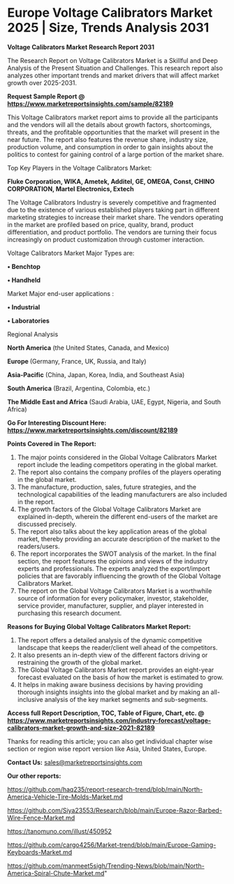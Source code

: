  # Europe Voltage Calibrators Market 2025 | Size, Trends Analysis 2031

<strong>Voltage Calibrators Market Research Report 2031</strong>

The Research Report on Voltage Calibrators Market is a Skillful and Deep Analysis of the Present Situation and Challenges. This research report also analyzes other important trends and market drivers that will affect market growth over 2025-2031.

<strong>Request Sample Report @ <a href=https://www.marketreportsinsights.com/sample/82189>https://www.marketreportsinsights.com/sample/82189</a></strong>

This Voltage Calibrators market report aims to provide all the participants and the vendors will all the details about growth factors, shortcomings, threats, and the profitable opportunities that the market will present in the near future. The report also features the revenue share, industry size, production volume, and consumption in order to gain insights about the politics to contest for gaining control of a large portion of the market share.

Top Key Players in the Voltage Calibrators Market:

<strong>Fluke Corporation, WIKA, Ametek, Additel, GE, OMEGA, Const, CHINO CORPORATION, Martel Electronics, Extech</strong>

The Voltage Calibrators Industry is severely competitive and fragmented due to the existence of various established players taking part in different marketing strategies to increase their market share. The vendors operating in the market are profiled based on price, quality, brand, product differentiation, and product portfolio. The vendors are turning their focus increasingly on product customization through customer interaction.

Voltage Calibrators Market Major Types are:

<strong>• Benchtop

• Handheld</strong>

Market Major end-user applications :

<strong>• Industrial

• Laboratories</strong>

Regional Analysis

</u><strong><b>North America</b></strong> (the United States, Canada, and Mexico)

<strong><b>Europe </b></strong>(Germany, France, UK, Russia, and Italy)

<strong><b>Asia-Pacific</b></strong> (China, Japan, Korea, India, and Southeast Asia)

<strong><b>South America</b></strong> (Brazil, Argentina, Colombia, etc.)

<strong><b>The Middle East and Africa</b></strong> (Saudi Arabia, UAE, Egypt, Nigeria, and South Africa)

<strong>Go For Interesting Discount Here: <a href=https://www.marketreportsinsights.com/discount/82189>https://www.marketreportsinsights.com/discount/82189</a></strong>

<strong>Points Covered in The Report:</strong>
<ol>
  <li>The major points considered in the Global Voltage Calibrators Market report include the leading competitors operating in the global market.</li>
  <li>The report also contains the company profiles of the players operating in the global market.</li>
  <li>The manufacture, production, sales, future strategies, and the technological capabilities of the leading manufacturers are also included in the report.</li>
  <li>The growth factors of the Global Voltage Calibrators Market are explained in-depth, wherein the different end-users of the market are discussed precisely.</li>
  <li>The report also talks about the key application areas of the global market, thereby providing an accurate description of the market to the readers/users.</li>
  <li>The report incorporates the SWOT analysis of the market. In the final section, the report features the opinions and views of the industry experts and professionals. The experts analyzed the export/import policies that are favorably influencing the growth of the Global Voltage Calibrators Market.</li>
  <li>The report on the Global Voltage Calibrators Market is a worthwhile source of information for every policymaker, investor, stakeholder, service provider, manufacturer, supplier, and player interested in purchasing this research document.</li>
</ol>
<strong>Reasons for Buying Global Voltage Calibrators Market Report:</strong>

<ol>
  <li>The report offers a detailed analysis of the dynamic competitive landscape that keeps the reader/client well ahead of the competitors.</li>
  <li>It also presents an in-depth view of the different factors driving or restraining the growth of the global market.</li>
  <li>The Global Voltage Calibrators Market report provides an eight-year forecast evaluated on the basis of how the market is estimated to grow.</li>
  <li>It helps in making aware business decisions by having providing thorough insights insights into the global market and by making an all-inclusive analysis of the key market segments and sub-segments.</li>
</ol>
<strong>Access full Report Description, TOC, Table of Figure, Chart, etc. @ <a href=https://www.marketreportsinsights.com/industry-forecast/voltage-calibrators-market-growth-and-size-2021-82189>https://www.marketreportsinsights.com/industry-forecast/voltage-calibrators-market-growth-and-size-2021-82189</a></strong>


Thanks for reading this article; you can also get individual chapter wise section or region wise report version like Asia, United States, Europe.

<strong>Contact Us:</strong>
sales@marketreportsinsights.com

<strong>Our other reports:</strong>

<a href=https://github.com/haq235/report-research-trend/blob/main/North-America-Vehicle-Tire-Molds-Market.md>https://github.com/haq235/report-research-trend/blob/main/North-America-Vehicle-Tire-Molds-Market.md</a>

<a href=https://github.com/Siya23553/Research/blob/main/Europe-Razor-Barbed-Wire-Fence-Market.md>https://github.com/Siya23553/Research/blob/main/Europe-Razor-Barbed-Wire-Fence-Market.md</a>

<a href=https://tanomuno.com/illust/450952>https://tanomuno.com/illust/450952</a>

<a href=https://github.com/cargo4256/Market-trend/blob/main/Europe-Gaming-Keyboards-Market.md>https://github.com/cargo4256/Market-trend/blob/main/Europe-Gaming-Keyboards-Market.md</a>

<a href=https://github.com/manmeet5sigh/Trending-News/blob/main/North-America-Spiral-Chute-Market.md>https://github.com/manmeet5sigh/Trending-News/blob/main/North-America-Spiral-Chute-Market.md</a>"
